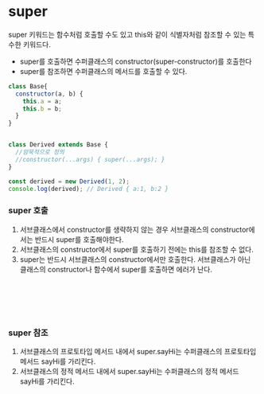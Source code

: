 # super

super 키워드는 함수처럼 호출할 수도 있고 this와 같이 식별자처럼 참조할 수 있는 특수한 키워드다.

- super를 호출하면 수퍼클래스의 constructor(super-constructor)를 호출한다
- super를 참조하면 수퍼클래스의 메서드를 호출할 수 있다.

```javascript
class Base{
  constructor(a, b) {
    this.a = a;
    this.b = b;
  }
}


class Derived extends Base {
  //암묵적으로 정의
  //constructor(...args) { super(...args); }
}

const derived = new Derived(1, 2);
console.log(derived); // Derived { a:1, b:2 }
```


### super 호출

1. 서브클래스에서 constructor를 생략하지 않는 경우 서브클래스의 constructor에서는 반드시 super를 호출해야한다.
2. 서브클래스의 constructor에서 super를 호출하기 전에는 this를 참조할 수 없다.
3. super는 반드시 서브클래스의 constructor에서만 호출한다. 서브클래스가 아닌 클래스의 constructor나 함수에서 super를 호출하면 에러가 난다.

<br/><br/><br/><br/>

### super 참조

1. 서브클래스의 프로토타입 메서드 내에서 super.sayHi는 수퍼클래스의 프로토타입 메서드 sayHi를 가리킨다.
2. 서브클래스의 정적 메서드 내에서 super.sayHi는 수퍼클래스의 정적 메서드 sayHi를 가리킨다.
